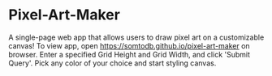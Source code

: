 # Pixel-Art-Maker
A single-page web app that allows users to draw pixel art on a customizable canvas!
To view app, open https://somtodb.github.io/pixel-art-maker on browser. 
Enter a specified Grid Height and Grid Width, and click 'Submit Query'.
Pick any color of your choice and start styling canvas.
